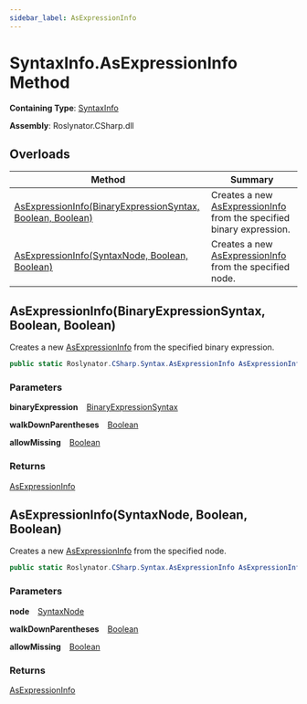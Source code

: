 ```yaml
---
sidebar_label: AsExpressionInfo
---
```


# SyntaxInfo\.AsExpressionInfo Method

**Containing Type**: [SyntaxInfo](../index.md)

**Assembly**: Roslynator\.CSharp\.dll

## Overloads

| Method | Summary |
| ------ | ------- |
| [AsExpressionInfo(BinaryExpressionSyntax, Boolean, Boolean)](#2937610935) | Creates a new [AsExpressionInfo](../../Syntax/AsExpressionInfo/index.md) from the specified binary expression\. |
| [AsExpressionInfo(SyntaxNode, Boolean, Boolean)](#2854397302) | Creates a new [AsExpressionInfo](../../Syntax/AsExpressionInfo/index.md) from the specified node\. |

<a id="2937610935"></a>

## AsExpressionInfo\(BinaryExpressionSyntax, Boolean, Boolean\) 

  
Creates a new [AsExpressionInfo](../../Syntax/AsExpressionInfo/index.md) from the specified binary expression\.

```csharp
public static Roslynator.CSharp.Syntax.AsExpressionInfo AsExpressionInfo(Microsoft.CodeAnalysis.CSharp.Syntax.BinaryExpressionSyntax binaryExpression, bool walkDownParentheses = true, bool allowMissing = false)
```

### Parameters

**binaryExpression** &ensp; [BinaryExpressionSyntax](https://docs.microsoft.com/en-us/dotnet/api/microsoft.codeanalysis.csharp.syntax.binaryexpressionsyntax)

**walkDownParentheses** &ensp; [Boolean](https://docs.microsoft.com/en-us/dotnet/api/system.boolean)

**allowMissing** &ensp; [Boolean](https://docs.microsoft.com/en-us/dotnet/api/system.boolean)

### Returns

[AsExpressionInfo](../../Syntax/AsExpressionInfo/index.md)

<a id="2854397302"></a>

## AsExpressionInfo\(SyntaxNode, Boolean, Boolean\) 

  
Creates a new [AsExpressionInfo](../../Syntax/AsExpressionInfo/index.md) from the specified node\.

```csharp
public static Roslynator.CSharp.Syntax.AsExpressionInfo AsExpressionInfo(Microsoft.CodeAnalysis.SyntaxNode node, bool walkDownParentheses = true, bool allowMissing = false)
```

### Parameters

**node** &ensp; [SyntaxNode](https://docs.microsoft.com/en-us/dotnet/api/microsoft.codeanalysis.syntaxnode)

**walkDownParentheses** &ensp; [Boolean](https://docs.microsoft.com/en-us/dotnet/api/system.boolean)

**allowMissing** &ensp; [Boolean](https://docs.microsoft.com/en-us/dotnet/api/system.boolean)

### Returns

[AsExpressionInfo](../../Syntax/AsExpressionInfo/index.md)

